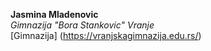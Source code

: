 **Jasmina Mladenovic**\
*Gimnazija "Bora Stankovic" Vranje*\
[Gimnazija] (https://vranjskagimnazija.edu.rs/)
